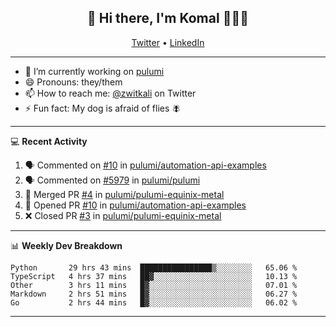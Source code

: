 <h2 align="center"> 👋 Hi there, I'm Komal 🧑🏾‍💻 </h2>
<p align="center">
    <a href="https://twitter.com/zwitkali">Twitter</a> •
    <a href="https://www.linkedin.com/in/komal-ali/">LinkedIn</a>
</p>

--------

- 🔭 I’m currently working on [pulumi](https://github.com/pulumi/pulumi)
- 😄 Pronouns: they/them
- 📫 How to reach me: [@zwitkali](https://twitter.com/zwitkali) on Twitter
- ⚡ Fun fact: My dog is afraid of flies 🪰

--------
💻 **Recent Activity**

<!--START_SECTION:activity-->
1. 🗣 Commented on [#10](https://github.com/pulumi/automation-api-examples/issues/10) in [pulumi/automation-api-examples](https://github.com/pulumi/automation-api-examples)
2. 🗣 Commented on [#5979](https://github.com/pulumi/pulumi/issues/5979) in [pulumi/pulumi](https://github.com/pulumi/pulumi)
3. 🎉 Merged PR [#4](https://github.com/pulumi/pulumi-equinix-metal/pull/4) in [pulumi/pulumi-equinix-metal](https://github.com/pulumi/pulumi-equinix-metal)
4. 💪 Opened PR [#10](https://github.com/pulumi/automation-api-examples/pull/10) in [pulumi/automation-api-examples](https://github.com/pulumi/automation-api-examples)
5. ❌ Closed PR [#3](https://github.com/pulumi/pulumi-equinix-metal/pull/3) in [pulumi/pulumi-equinix-metal](https://github.com/pulumi/pulumi-equinix-metal)
<!--END_SECTION:activity-->

--------

📊 **Weekly Dev Breakdown**
<!--START_SECTION:waka-->
```text
Python       29 hrs 43 mins  ████████████████▒░░░░░░░░   65.06 % 
TypeScript   4 hrs 37 mins   ██▓░░░░░░░░░░░░░░░░░░░░░░   10.13 % 
Other        3 hrs 11 mins   █▓░░░░░░░░░░░░░░░░░░░░░░░   07.01 % 
Markdown     2 hrs 51 mins   █▓░░░░░░░░░░░░░░░░░░░░░░░   06.27 % 
Go           2 hrs 44 mins   █▓░░░░░░░░░░░░░░░░░░░░░░░   06.02 % 
```
<!--END_SECTION:waka-->

--------